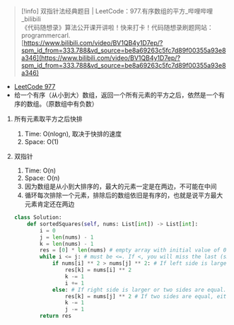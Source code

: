 > [!info] 双指针法经典题目 | LeetCode：977.有序数组的平方_哔哩哔哩_bilibili  
> 《代码随想录》算法公开课开讲啦！快来打卡！代码随想录刷题网站：programmercarl.  
> [https://www.bilibili.com/video/BV1QB4y1D7ep/?spm_id_from=333.788&vd_source=be8a69263c5fc7d89f00355a93e8a346](https://www.bilibili.com/video/BV1QB4y1D7ep/?spm_id_from=333.788&vd_source=be8a69263c5fc7d89f00355a93e8a346)  

- [LeetCode 977](https://leetcode.com/problems/squares-of-a-sorted-array/description/)
- 给一个有序（从小到大）数组，返回一个所有元素的平方之后，依然是一个有序的数组。（原数组中有负数）

1. 所有元素取平方之后快排
    1. Time: O(nlogn), 取决于快排的速度
    2. Space: O(1)
2. 双指针
    
    1. Time: O(n)
    2. Space: O(n)
    3. 因为数组是从小到大排序的，最大的元素一定是在两边，不可能在中间
    4. 循环每次排除一个元素，排除后的数组依旧是有序的，也就是说平方最大元素肯定还在两边
    
    ```Python
    class Solution:
        def sortedSquares(self, nums: List[int]) -> List[int]:
            i = 0
            j = len(nums) - 1
            k = len(nums) - 1
            res = [0] * len(nums) # empty array with initial value of 0
            while i <= j: # must be <=. If <, you will miss the last (smallest) element
                if nums[i] ** 2 > nums[j] ** 2: # If left side is larger
                    res[k] = nums[i] ** 2
                    k -= 1
                    i += 1
                else: # If right side is larger or two sides are equal.
                    res[k] = nums[j] ** 2 # If two sides are equal, either side is OK
                    k -= 1
                    j -= 1
            return res
    ```
